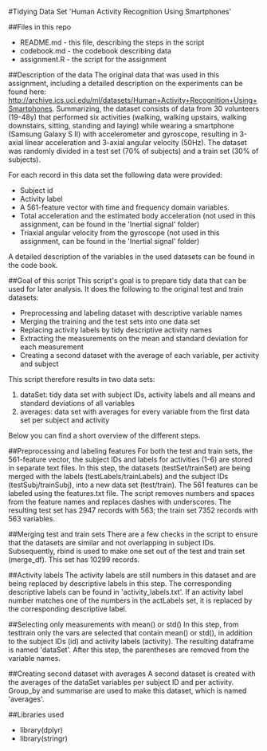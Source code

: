 #Tidying Data Set 'Human Activity Recognition Using Smartphones'

##Files in this repo
- README.md - this file, describing the steps in the script
- codebook.md - the codebook describing data
- assignment.R - the script for the assignment

##Description of the data
The original data that was used in this assignment, including a detailed description on the experiments can be found here: http://archive.ics.uci.edu/ml/datasets/Human+Activity+Recognition+Using+Smartphones. Summarizing, the dataset consists of data from 30 volunteers (19-48y) that performed six activities (walking, walking upstairs, walking downstairs, sitting, standing and laying) while wearing a smartphone (Samsung Galaxy S II) with accelerometer and gyroscope, resulting in 3-axial linear acceleration and 3-axial angular velocity (50Hz). The dataset was randomly divided in a test set (70% of subjects) and a train set (30% of subjects).

For each record in this data set the following data were provided:
- Subject id
- Activity label
- A 561-feature vector with time and frequency domain variables. 
- Total acceleration and the estimated body acceleration (not used in this assignment, can be found in the 'Inertial signal' folder)
- Triaxial angular velocity from the gyroscope (not used in this assignment, can be found in the 'Inertial signal' folder)

A detailed description of the variables in the used datasets can be found in the code book.

##Goal of this script
This script's goal is to prepare tidy data that can be used for later analysis. It does the following to the original test and train datasets:
- Preprocessing and labeling dataset with descriptive variable names 
- Merging the training and the test sets into one data set
- Replacing activity labels by tidy descriptive activity names
- Extracting the measurements on the mean and standard deviation for each measurement 
- Creating a second dataset with the average of each variable, per activity and subject

This script therefore results in two data sets:
1. dataSet: tidy data set with subject IDs, activity labels and all means and standard deviations of all variables
2. averages: data set with averages for every variable from the first data set per subject and activity

Below you can find a short overview of the different steps.

##Preprocessing and labeling features
For both the test and train sets, the 561-feature vector, the subject IDs and labels for activities (1-6) are stored in separate text files. In this step, the datasets (testSet/trainSet) are being merged with the labels (testLabels/trainLabels) and the subject IDs (testSubj/trainSubj), into a new data set (test/train). The 561 features can be labeled using the features.txt file. The script removes numbers and spaces from the feature names and replaces dashes with underscores. The resulting test set has 2947 records with 563; the train set 7352 records with 563 variables.

##Merging test and train sets
There are a few checks in the script to ensure that the datasets are similar and not overlapping in subject IDs. Subsequently, rbind is used to make one set out of the test and train set (merge_df). This set has 10299 records.

##Activity labels
The activity labels are still numbers in this dataset and are being replaced by descriptive labels in this step. The corresponding descriptive labels can be found in 'activity_labels.txt'. If an activity label number matches one of the numbers in the actLabels set, it is replaced by the corresponding descriptive label.

##Selecting only measurements with mean() or std()
In this step, from testtrain only the vars are selected that contain mean() or std(), in addition to the subject IDs (id) and activity labels (activity). The resulting dataframe is named 'dataSet'. After this step, the parentheses are removed from the variable names.

##Creating second dataset with averages
A second dataset is created with the averages of the dataSet variables per subject ID and per activity. Group_by and summarise are used to make this dataset, which is named 'averages'.

##Libraries used
- library(dplyr)
- library(stringr)




